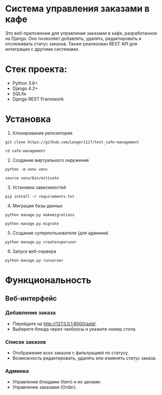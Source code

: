 # Система управления заказами в кафе
Это веб-приложение для управления заказами в кафе, разработанное на Django. Оно позволяет добавлять, удалять, редактировать и отслеживать статус заказов. Также реализован REST API для интеграции с другими системами.

# Стек проекта:
- Python 3.8+
- Django 4.2+
- SQLite
- Django REST Framework

# Установка
1. Клонирование репозитория
```
git clone https://github.com/Lenger1117/test_cafe-management
```
```
cd cafe-management
```
2. Создание виртуального окружения
```
python -m venv venv
```
```
source venv/bin/activate
```
3. Установка зависимостей
```
pip install -r requirements.txt
```
4. Миграция базы данных
```
python manage.py makemigrations
```
```
python manage.py migrate
```
5. Создание суперпользователя (для админки)
```
python manage.py createsuperuser
```
6. Запуск веб-сервера
```
python manage.py runserver
```
# Функциональность
## Веб-интерфейс
### Добавление заказа
+ Перейдите на http://127.0.0.1:8000/add/.
+ Выберите блюда через чекбоксы и укажите номер стола.
### Список заказов
+ Отображение всех заказов с фильтрацией по статусу.
+ Возможность редактировать, удалять или изменять статус заказа.
### Админка
+ Управление блюдами (Item) и их ценами.
+ Управление заказами (Order).
